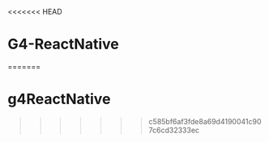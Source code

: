 <<<<<<< HEAD
# G4-ReactNative
=======
# g4ReactNative
>>>>>>> c585bf6af3fde8a69d4190041c907c6cd32333ec
